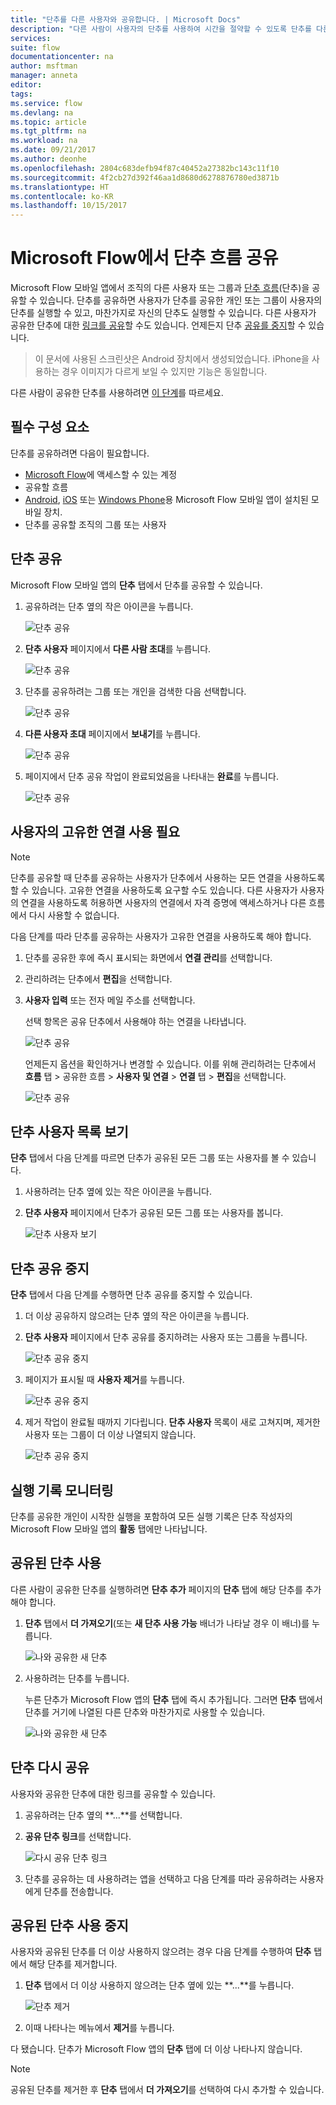 ```yaml
---
title: "단추를 다른 사용자와 공유합니다. | Microsoft Docs"
description: "다른 사람이 사용자의 단추를 사용하여 시간을 절약할 수 있도록 단추를 다른 사용자와 공유하세요."
services: 
suite: flow
documentationcenter: na
author: msftman
manager: anneta
editor: 
tags: 
ms.service: flow
ms.devlang: na
ms.topic: article
ms.tgt_pltfrm: na
ms.workload: na
ms.date: 09/21/2017
ms.author: deonhe
ms.openlocfilehash: 2804c683defb94f87c40452a27382bc143c11f10
ms.sourcegitcommit: 4f2cb27d392f46aa1d8680d6278876780ed3871b
ms.translationtype: HT
ms.contentlocale: ko-KR
ms.lasthandoff: 10/15/2017
---
```

# <a name="share-button-flows-in-microsoft-flow"></a>Microsoft Flow에서 단추 흐름 공유
Microsoft Flow 모바일 앱에서 조직의 다른 사용자 또는 그룹과 [단추 흐름](introduction-to-button-flows.md)(단추)을 공유할 수 있습니다. 단추를 공유하면 사용자가 단추를 공유한 개인 또는 그룹이 사용자의 단추를 실행할 수 있고, 마찬가지로 자신의 단추도 실행할 수 있습니다. 다른 사용자가 공유한 단추에 대한 [링크를 공유](share-buttons.md#re-share-a-button)할 수도 있습니다. 언제든지 단추 [공유를 중지](share-buttons.md#stop-sharing-a-button)할 수 있습니다.

> 이 문서에 사용된 스크린샷은 Android 장치에서 생성되었습니다. iPhone을 사용하는 경우 이미지가 다르게 보일 수 있지만 기능은 동일합니다.
> 
> 

다른 사람이 공유한 단추를 사용하려면 [이 단계](share-buttons.md#use-shared-buttons)를 따르세요.

## <a name="prerequisites"></a>필수 구성 요소
단추를 공유하려면 다음이 필요합니다.

* [Microsoft Flow](https://flow.microsoft.com)에 액세스할 수 있는 계정
* 공유할 흐름
* [Android](https://aka.ms/flowmobiledocsandroid), [iOS](https://aka.ms/flowmobiledocsios) 또는 [Windows Phone](https://aka.ms/flowmobilewindows)용 Microsoft Flow 모바일 앱이 설치된 모바일 장치.
* 단추를 공유할 조직의 그룹 또는 사용자

## <a name="share-a-button"></a>단추 공유
Microsoft Flow 모바일 앱의 **단추** 탭에서 단추를 공유할 수 있습니다.

1. 공유하려는 단추 옆의 작은 아이콘을 누릅니다.
   
    ![단추 공유](./media/share-buttons/share-button-flows-buttons-tab.png)
2. **단추 사용자** 페이지에서 **다른 사람 초대**를 누릅니다.
   
    ![단추 공유](./media/share-buttons/share-button-flows-button-users.png)
3. 단추를 공유하려는 그룹 또는 개인을 검색한 다음 선택합니다.
   
    ![단추 공유](./media/share-buttons/share-button-flows-invite-others-select.png)
4. **다른 사용자 초대** 페이지에서 **보내기**를 누릅니다.
   
    ![단추 공유](./media/share-buttons/share-button-flows-invite-others-send.png)
5. 페이지에서 단추 공유 작업이 완료되었음을 나타내는 **완료**를 누릅니다.
   
    ![단추 공유](./media/share-buttons/share-button-flows-invite-others-done.png)

## <a name="require-users-to-use-their-own-connections"></a>사용자의 고유한 연결 사용 필요
> [!NOTE]
> 단추를 공유할 때 단추를 공유하는 사용자가 단추에서 사용하는 모든 연결을 사용하도록 할 수 있습니다. 고유한 연결을 사용하도록 요구할 수도 있습니다. 다른 사용자가 사용자의 연결을 사용하도록 허용하면 사용자의 연결에서 자격 증명에 액세스하거나 다른 흐름에서 다시 사용할 수 없습니다.
> 
> 

다음 단계를 따라 단추를 공유하는 사용자가 고유한 연결을 사용하도록 해야 합니다.

1. 단추를 공유한 후에 즉시 표시되는 화면에서 **연결 관리**를 선택합니다.
2. 관리하려는 단추에서 **편집**을 선택합니다.
3. **사용자 입력** 또는 전자 메일 주소를 선택합니다.
   
    선택 항목은 공유 단추에서 사용해야 하는 연결을 나타냅니다.
   
    ![단추 공유](./media/share-buttons/share-button-select-connection-provided-by-user.png)
   
    언제든지 옵션을 확인하거나 변경할 수 있습니다. 이를 위해 관리하려는 단추에서 **흐름** 탭 > 공유한 흐름 > **사용자 및 연결** > **연결** 탭 > **편집**을 선택합니다.
   
    ![단추 공유](./media/share-buttons/share-button-flows-conn-provided-by-user.png)

## <a name="view-the-list-of-button-users"></a>단추 사용자 목록 보기
**단추** 탭에서 다음 단계를 따르면 단추가 공유된 모든 그룹 또는 사용자를 볼 수 있습니다.

1. 사용하려는 단추 옆에 있는 작은 아이콘을 누릅니다.
2. **단추 사용자** 페이지에서 단추가 공유된 모든 그룹 또는 사용자를 봅니다.
   
    ![단추 사용자 보기](./media/share-buttons/share-button-flows-button-users-list.png)

## <a name="stop-sharing-a-button"></a>단추 공유 중지
**단추** 탭에서 다음 단계를 수행하면 단추 공유를 중지할 수 있습니다.

1. 더 이상 공유하지 않으려는 단추 옆의 작은 아이콘을 누릅니다.
2. **단추 사용자** 페이지에서 단추 공유를 중지하려는 사용자 또는 그룹을 누릅니다.
   
    ![단추 공유 중지](./media/share-buttons/share-button-flows-remove-user-list.png)
3. 페이지가 표시될 때 **사용자 제거**를 누릅니다.
   
    ![단추 공유 중지](./media/share-buttons/share-button-flows-remove-user.png)
4. 제거 작업이 완료될 때까지 기다립니다. **단추 사용자** 목록이 새로 고쳐지며, 제거한 사용자 또는 그룹이 더 이상 나열되지 않습니다.
   
    ![단추 공유 중지](./media/share-buttons/share-button-flows-remove-user-result.png)

## <a name="monitor-the-run-history"></a>실행 기록 모니터링
단추를 공유한 개인이 시작한 실행을 포함하여 모든 실행 기록은 단추 작성자의 Microsoft Flow 모바일 앱의 **활동** 탭에만 나타납니다.

## <a name="use-shared-buttons"></a>공유된 단추 사용
다른 사람이 공유한 단추를 실행하려면 **단추 추가** 페이지의 **단추** 탭에 해당 단추를 추가해야 합니다.

1. **단추** 탭에서 **더 가져오기**(또는 **새 단추 사용 가능** 배너가 나타날 경우 이 배너)를 누릅니다.
   
    ![나와 공유한 새 단추](./media/share-buttons/share-button-flows-banner.png)
2. 사용하려는 단추를 누릅니다.
   
    누른 단추가 Microsoft Flow 앱의 **단추** 탭에 즉시 추가됩니다. 그러면 **단추** 탭에서 단추를 거기에 나열된 다른 단추와 마찬가지로 사용할 수 있습니다.
   
    ![나와 공유한 새 단추](./media/share-buttons/share-button-flows-buttons-shared-with-me.png)

## <a name="re-share-a-button"></a>단추 다시 공유
사용자와 공유한 단추에 대한 링크를 공유할 수 있습니다.

1. 공유하려는 단추 옆의 **...**를 선택합니다.
2. **공유 단추 링크**를 선택합니다.
   
    ![다시 공유 단추 링크](./media/share-buttons/re-share-button.png)
3. 단추를 공유하는 데 사용하려는 앱을 선택하고 다음 단계를 따라 공유하려는 사용자에게 단추를 전송합니다.

## <a name="stop-using-a-shared-button"></a>공유된 단추 사용 중지
사용자와 공유된 단추를 더 이상 사용하지 않으려는 경우 다음 단계를 수행하여 **단추** 탭에서 해당 단추를 제거합니다.

1. **단추** 탭에서 더 이상 사용하지 않으려는 단추 옆에 있는 **...**를 누릅니다.
   
    ![단추 제거](./media/share-buttons/share-button-flows-added-shared-button.png)
2. 이때 나타나는 메뉴에서 **제거**를 누릅니다.

다 됐습니다. 단추가 Microsoft Flow 앱의 **단추** 탭에 더 이상 나타나지 않습니다.

> [!NOTE]
> 공유된 단추를 제거한 후 **단추** 탭에서 **더 가져오기**를 선택하여 다시 추가할 수 있습니다.
> 
> 

